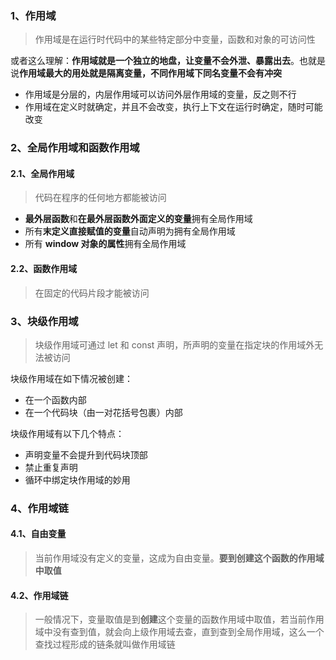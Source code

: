 ### 1、作用域

> 作用域是在运行时代码中的某些特定部分中变量，函数和对象的可访问性

或者这么理解：**作用域就是一个独立的地盘，让变量不会外泄、暴露出去**。也就是说**作用域最大的用处就是隔离变量，不同作用域下同名变量不会有冲突**

- 作用域是分层的，内层作用域可以访问外层作用域的变量，反之则不行
- 作用域在定义时就确定，并且不会改变，执行上下文在运行时确定，随时可能改变



### 2、全局作用域和函数作用域

#### 2.1、**全局作用域**

> 代码在程序的任何地方都能被访问

- **最外层函数**和**在最外层函数外面定义的变量**拥有全局作用域
- 所有**末定义直接赋值的变量**自动声明为拥有全局作用域
- 所有 **window 对象的属性**拥有全局作用域

#### 2.2、函数作用域

> 在固定的代码片段才能被访问



### 3、块级作用域

> 块级作用域可通过 let 和 const 声明，所声明的变量在指定块的作用域外无法被访问

块级作用域在如下情况被创建：

- 在一个函数内部
- 在一个代码块（由一对花括号包裹）内部



块级作用域有以下几个特点：

- 声明变量不会提升到代码块顶部
- 禁止重复声明
- 循环中绑定块作用域的妙用



### 4、作用域链

#### 4.1、自由变量

> 当前作用域没有定义的变量，这成为自由变量。**要到创建这个函数的作用域中取值**

#### 4.2、作用域链

> 一般情况下，变量取值是到**创建**这个变量的函数作用域中取值，若当前作用域中没有查到值，就会向上级作用域去查，直到查到全局作用域，这么一个查找过程形成的链条就叫做作用域链